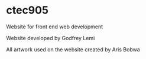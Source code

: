 # ctec905
Website for front end web development

Website developed by Godfrey Lemi

All artwork used on the website created by Aris Bobwa
